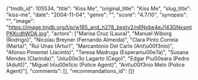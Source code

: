 {"tmdb_id": 105534, "title": "Kiss Me", "original_title": "Kiss Me", "slug_title": "kiss-me", "date": "2004-11-04", "genre": "", "score": "4.7/10", "synopsis": "", "image": "https://image.tmdb.org/t/p/w185_and_h278_bestv2/n6Nybe4eJ143GNxsmIPKKcdhWDA.jpg", "actors": ["Marisa Cruz (Laura)", "Manuel Wiborg (Rodrigo)", "Nicolau Breyner (Fernando Almeida)", "Clara Pinto Correia (Marta)", "Rui Unas (Artur)", "Marcantonio Del Carlo (Ant\u00f3nio)", "Afonso Pimentel (Jacinto)", "Teresa Madruga (Esperan\u00e7a)", "Susana Mendes (Clarinda)", "Jo\u00e3o Lagarto (Cego)", "Edgar P\u00eara (Pedro (Adult))", "Miguel In\u00e1cio (Police Agent)", "Ant\u00f3nio Melo (Police Agent)"], "comments": [], "recommandations_id": []}